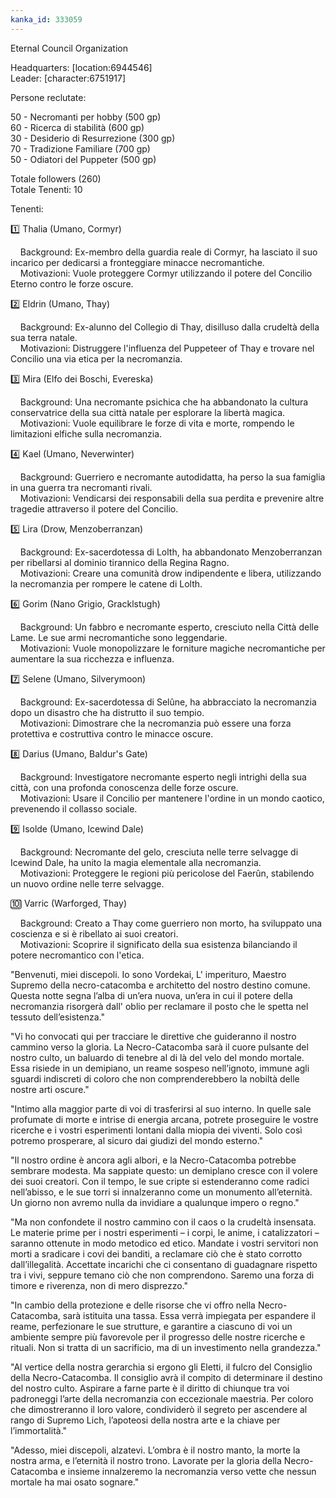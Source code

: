 ```yaml
---
kanka_id: 333059
---
```


Eternal Council Organization

Headquarters: [location:6944546]  
Leader: [character:6751917]  
  
Persone reclutate:  
  
50 - Necromanti per hobby (500 gp)  
60 - Ricerca di stabilità (600 gp)  
30 - Desiderio di Resurrezione (300 gp)  
70 - Tradizione Familiare (700 gp)  
50 - Odiatori del Puppeter (500 gp)  
  
Totale followers (260)  
Totale Tenenti: 10  
  
Tenenti:  
  
1️⃣ Thalia (Umano, Cormyr)  
  
    Background: Ex-membro della guardia reale di Cormyr, ha lasciato il suo incarico per dedicarsi a fronteggiare minacce necromantiche.  
    Motivazioni: Vuole proteggere Cormyr utilizzando il potere del Concilio Eterno contro le forze oscure.  
  
2️⃣ Eldrin (Umano, Thay)  
  
    Background: Ex-alunno del Collegio di Thay, disilluso dalla crudeltà della sua terra natale.  
    Motivazioni: Distruggere l'influenza del Puppeteer of Thay e trovare nel Concilio una via etica per la necromanzia.  
  
3️⃣ Mira (Elfo dei Boschi, Evereska)  
  
    Background: Una necromante psichica che ha abbandonato la cultura conservatrice della sua città natale per esplorare la libertà magica.  
    Motivazioni: Vuole equilibrare le forze di vita e morte, rompendo le limitazioni elfiche sulla necromanzia.  
  
4️⃣ Kael (Umano, Neverwinter)  
  
    Background: Guerriero e necromante autodidatta, ha perso la sua famiglia in una guerra tra necromanti rivali.  
    Motivazioni: Vendicarsi dei responsabili della sua perdita e prevenire altre tragedie attraverso il potere del Concilio.  
  
5️⃣ Lira (Drow, Menzoberranzan)  
  
    Background: Ex-sacerdotessa di Lolth, ha abbandonato Menzoberranzan per ribellarsi al dominio tirannico della Regina Ragno.  
    Motivazioni: Creare una comunità drow indipendente e libera, utilizzando la necromanzia per rompere le catene di Lolth.  
  
6️⃣ Gorim (Nano Grigio, Gracklstugh)  
  
    Background: Un fabbro e necromante esperto, cresciuto nella Città delle Lame. Le sue armi necromantiche sono leggendarie.  
    Motivazioni: Vuole monopolizzare le forniture magiche necromantiche per aumentare la sua ricchezza e influenza.  
  
7️⃣ Selene (Umano, Silverymoon)  
  
    Background: Ex-sacerdotessa di Selûne, ha abbracciato la necromanzia dopo un disastro che ha distrutto il suo tempio.  
    Motivazioni: Dimostrare che la necromanzia può essere una forza protettiva e costruttiva contro le minacce oscure.  
  
8️⃣ Darius (Umano, Baldur's Gate)  
  
    Background: Investigatore necromante esperto negli intrighi della sua città, con una profonda conoscenza delle forze oscure.  
    Motivazioni: Usare il Concilio per mantenere l'ordine in un mondo caotico, prevenendo il collasso sociale.  
  
9️⃣ Isolde (Umano, Icewind Dale)  
  
    Background: Necromante del gelo, cresciuta nelle terre selvagge di Icewind Dale, ha unito la magia elementale alla necromanzia.  
    Motivazioni: Proteggere le regioni più pericolose del Faerûn, stabilendo un nuovo ordine nelle terre selvagge.  
  
🔟 Varric (Warforged, Thay)  
  
    Background: Creato a Thay come guerriero non morto, ha sviluppato una coscienza e si è ribellato ai suoi creatori.  
    Motivazioni: Scoprire il significato della sua esistenza bilanciando il potere necromantico con l'etica.  
  
  
"Benvenuti, miei discepoli. Io sono Vordekai, L' imperituro, Maestro Supremo della necro-catacomba e architetto del nostro destino comune. Questa notte segna l’alba di un’era nuova, un’era in cui il potere della necromanzia risorgerà dall' oblio per reclamare il posto che le spetta nel tessuto dell’esistenza."  
  
"Vi ho convocati qui per tracciare le direttive che guideranno il nostro cammino verso la gloria. La Necro-Catacomba sarà il cuore pulsante del nostro culto, un baluardo di tenebre al di là del velo del mondo mortale. Essa risiede in un demipiano, un reame sospeso nell’ignoto, immune agli sguardi indiscreti di coloro che non comprenderebbero la nobiltà delle nostre arti oscure."  
  
"Intimo alla maggior parte di voi di trasferirsi al suo interno. In quelle sale profumate di morte e intrise di energia arcana, potrete proseguire le vostre ricerche e i vostri esperimenti lontani dalla miopia dei viventi. Solo così potremo prosperare, al sicuro dai giudizi del mondo esterno."  
  
"Il nostro ordine è ancora agli albori, e la Necro-Catacomba potrebbe sembrare modesta. Ma sappiate questo: un demiplano cresce con il volere dei suoi creatori. Con il tempo, le sue cripte si estenderanno come radici nell’abisso, e le sue torri si innalzeranno come un monumento all’eternità. Un giorno non avremo nulla da invidiare a qualunque impero o regno."  
  
"Ma non confondete il nostro cammino con il caos o la crudeltà insensata. Le materie prime per i nostri esperimenti – i corpi, le anime, i catalizzatori – saranno ottenute in modo metodico ed etico. Mandate i vostri servitori non morti a sradicare i covi dei banditi, a reclamare ciò che è stato corrotto dall’illegalità. Accettate incarichi che ci consentano di guadagnare rispetto tra i vivi, seppure temano ciò che non comprendono. Saremo una forza di timore e riverenza, non di mero disprezzo."  
  
"In cambio della protezione e delle risorse che vi offro nella Necro-Catacomba, sarà istituita una tassa. Essa verrà impiegata per espandere il reame, perfezionare le sue strutture, e garantire a ciascuno di voi un ambiente sempre più favorevole per il progresso delle nostre ricerche e rituali. Non si tratta di un sacrificio, ma di un investimento nella grandezza."  
  
"Al vertice della nostra gerarchia si ergono gli Eletti, il fulcro del Consiglio della Necro-Catacomba. Il consiglio avrà il compito di determinare il destino del nostro culto. Aspirare a farne parte è il diritto di chiunque tra voi padroneggi l’arte della necromanzia con eccezionale maestria. Per coloro che dimostreranno il loro valore, condividerò il segreto per ascendere al rango di Supremo Lich, l’apoteosi della nostra arte e la chiave per l’immortalità."  
  
"Adesso, miei discepoli, alzatevi. L’ombra è il nostro manto, la morte la nostra arma, e l’eternità il nostro trono. Lavorate per la gloria della Necro-Catacomba e insieme innalzeremo la necromanzia verso vette che nessun mortale ha mai osato sognare."